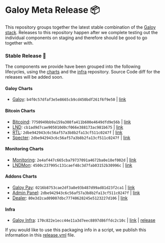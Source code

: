# Galoy Meta Release 📦

This repository groups together the latest stable combination of the [Galoy stack](https://github.com/GaloyMoney/awesome-galoy#tech-components). 
Releases to this repository happen after we complete testing out the individual components on staging and therefore should be good to go together with.

### Stable Release 🎉

The components we provide have been grouped into the following lifecycles, using the [charts](https://github.com/GaloyMoney/charts) and the [infra](https://github.com/GaloyMoney/galoy-infra) repository. 
Source Code diff for the releases will be added soon.

#### Galoy Charts
- [Galoy](https://github.com/GaloyMoney/charts/tree/7750949bb9a159a308fa411b600e4649dfd9e56b/charts/galoy): `b4f0c57dfaf3e5e8665cb9cd450bdf261f6f9e50` | [link](https://github.com/GaloyMoney/charts/tree/b4f0c57dfaf3e5e8665cb9cd450bdf261f6f9e50)

#### Bitcoin Charts
- [Bitcoind](https://github.com/GaloyMoney/charts/tree/7750949bb9a159a308fa411b600e4649dfd9e56b/charts/bitcoind): `7750949bb9a159a308fa411b600e4649dfd9e56b` | [link](https://github.com/GaloyMoney/charts/tree/7750949bb9a159a308fa411b600e4649dfd9e56b)
- [LND](https://github.com/GaloyMoney/charts/tree/cb1ad9d7cae905010d0cf066e388173ac981b675/charts/lnd): `cb1ad9d7cae905010d0cf066e388173ac981b675` | [link](https://github.com/GaloyMoney/charts/tree/cb1ad9d7cae905010d0cf066e388173ac981b675)
- [RTL](https://github.com/GaloyMoney/charts/tree/2dbe942943c6c56af57a3b8b2fa13cf511c0247f/charts/rtl): `2dbe942943c6c56af57a3b8b2fa13cf511c0247f` | [link](https://github.com/GaloyMoney/charts/tree/2dbe942943c6c56af57a3b8b2fa13cf511c0247f)
- [Specter](https://github.com/GaloyMoney/charts/tree/2dbe942943c6c56af57a3b8b2fa13cf511c0247f/charts/specter): `2dbe942943c6c56af57a3b8b2fa13cf511c0247f` | [link](https://github.com/GaloyMoney/charts/tree/2dbe942943c6c56af57a3b8b2fa13cf511c0247f)

#### Monitoring Charts
- [Monitoring](https://github.com/GaloyMoney/charts/tree/2e4af447c665cba79737091a4672ba0e18ef002d/charts/monitoring): `2e4af447c665cba79737091a4672ba0e18ef002d` | [link](https://github.com/GaloyMoney/charts/tree/2e4af447c665cba79737091a4672ba0e18ef002d)
- [LNDMon](https://github.com/GaloyMoney/charts/tree/4500c237995c131caef48c3d7fab03152b30996c/charts/lnd/charts/lndmon): `4500c237995c131caef48c3d7fab03152b30996c` | [link](https://github.com/GaloyMoney/charts/tree/4500c237995c131caef48c3d7fab03152b30996c)

#### Addons Charts
- [Galoy Pay](https://github.com/GaloyMoney/charts/tree/0216b8753cae2df3a8e93b487d99ad81d23f2ca1/charts/galoy-pay): `0216b8753cae2df3a8e93b487d99ad81d23f2ca1` | [link](https://github.com/GaloyMoney/charts/tree/0216b8753cae2df3a8e93b487d99ad81d23f2ca1)
- [Admin Panel](https://github.com/GaloyMoney/charts/tree/2dbe942943c6c56af57a3b8b2fa13cf511c0247f/charts/admin-panel): `2dbe942943c6c56af57a3b8b2fa13cf511c0247f` | [link](https://github.com/GaloyMoney/charts/tree/2dbe942943c6c56af57a3b8b2fa13cf511c0247f)
- [Dealer](https://github.com/GaloyMoney/charts/tree/80e3d2cad09007dbc77740628245e5123227d106/charts/dealer): `80e3d2cad09007dbc77740628245e5123227d106` | [link](https://github.com/GaloyMoney/charts/tree/80e3d2cad09007dbc77740628245e5123227d106)

#### Infra

- [Galoy Infra](https://github.com/GaloyMoney/galoy-infra/tree/170c822e1ecc44e11a3d7eec8897d86ffdc2c10c): `170c822e1ecc44e11a3d7eec8897d86ffdc2c10c` | [link](https://github.com/GaloyMoney/galoy-infra/tree/170c822e1ecc44e11a3d7eec8897d86ffdc2c10c) | [release](https://github.com/GaloyMoney/galoy-infra/releases/tag/v0.1.6)

If you would like to use this packaging info in a script, we publish this information in this [release.yml](./release.yml) file.
